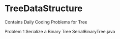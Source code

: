 # TreeDataStructure
Contains Daily Coding Problems for Tree

Problem 1 Serialize a Binary Tree SerialBinaryTree.java
